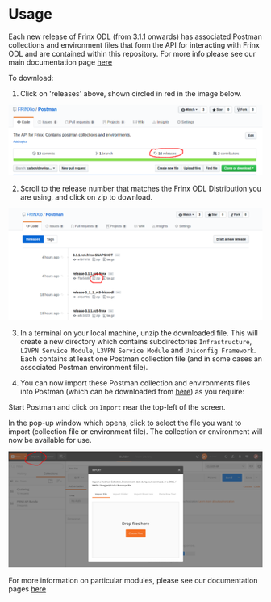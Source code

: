 # Usage
Each new release of Frinx ODL (from 3.1.1 onwards) has associated Postman collections and environment files that form the API for interacting with Frinx ODL and are contained within this repository. For more info please see our main documentation page [here](https://frinxio.github.io/Frinx-docs/FRINX_ODL_Distribution/Carbon/API.html)  


To download:

1. Click on 'releases' above, shown circled in red in the image below.   

![Click on releases](image1.png "Click on releases")
  
2. Scroll to the release number that matches the Frinx ODL Distribution you are using, and click on zip to download.  

![Select release](image2.png "Select release")  

3. In a terminal on your local machine, unzip the downloaded file. This will create a new directory which contains subdirectories `Infrastructure`, `L2VPN Service Module`, `L3VPN Service Module` and `Uniconfig Framework`. Each contains at least one Postman collection file (and in some cases an associated Postman environment file).  

4. You can now import these Postman collection and environments files into Postman (which can be downloaded from [here](https://www.getpostman.com/)) as you require:  

Start Postman and click on `Import` near the top-left of the screen.   

In the pop-up window which opens, click to select the file you want to import (collection file or environment file). The collection or environment will now be available for use.  

![Import into Postman](image3.png "Import into Postman")  

For more information on particular modules, please see our documentation pages [here](https://frinxio.github.io/Frinx-docs/)



